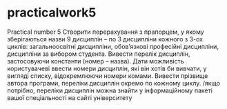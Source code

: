 # practicalwork5
Practical number 5
Створити перерахування з прапорцем, у якому зберігаються назви 9 дисциплін – по 3 дисципліни кожного з 3-ох циклів: загальноосвітні дисципліни, обов’язкові професійні дисципліни, дисципліни за вибором студента. Вивести перелік дисциплін, застосовуючи константи (номер – назва). Дати можливість користувачеві ввести номери дисциплін, які він хотів би вивчати, у вигляді списку, відокремлюючи номери комами. Вивести прізвище автора програми, переліки дисциплін окремо по кожному циклу. 
/якщо потрібно, переліки дисциплін можна знайти у інформаційному пакеті вашої спеціальності на сайті університету

